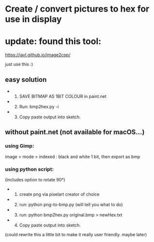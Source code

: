 # Create / convert pictures to hex for use in display

# update: found this tool: 

https://javl.github.io/image2cpp/

just use this :) 


## easy solution  

* 1. SAVE BITMAP AS 1BIT COLOUR in paint.net
* 2. Run: bmp2hex.py -i <BITMAP FILE>
* 3. Copy paste output into sketch.

## without paint.net (not available for macOS...)

### using Gimp: 
image > mode > indexed : black and white 1 bit, then export as bmp 

### using python script: 
(includes option to rotate 90°)

* 1. create png via pixelart creator of choice
* 2. run: python png-to-bmp.py (will tell you what to do)
* 3. run: python bmp2hex.py original.bmp > newHex.txt
* 4. Copy paste output into sketch.

(could rewrite this a little bit to make it really user friendly. maybe later)
